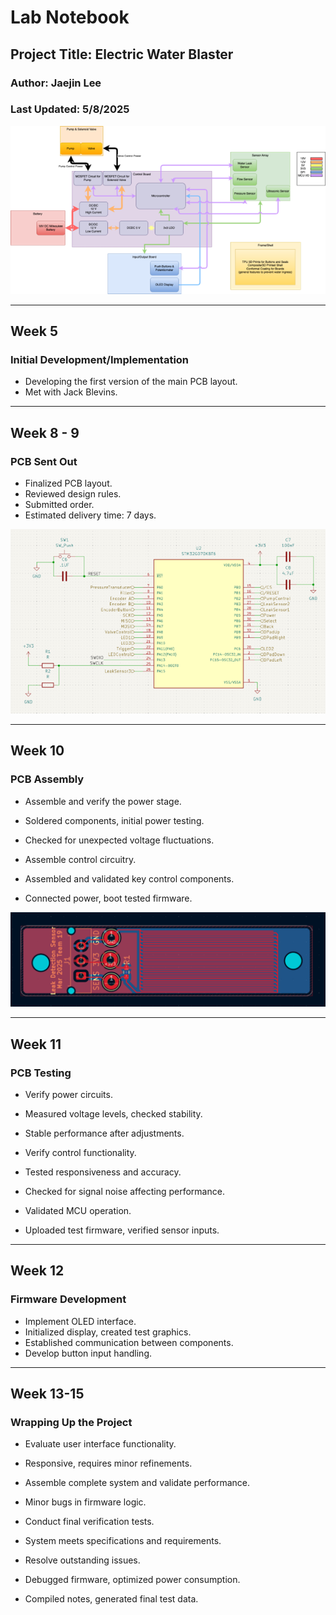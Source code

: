 # Lab Notebook

## Project Title: Electric Water Blaster
### Author: Jaejin Lee
### Last Updated: 5/8/2025

![Block Diagram](blockdiagram.png)

---

## Week 5
### **Initial Development/Implementation**
- Developing the first version of the main PCB layout.
- Met with Jack Blevins.

---

## Week 8 - 9
### **PCB Sent Out**
- Finalized PCB layout.
- Reviewed design rules.
- Submitted order.  
- Estimated delivery time: 7 days.

![Schematic Diagram](mcuschematic.png)

---

## Week 10
### **PCB Assembly**
- Assemble and verify the power stage.
- Soldered components, initial power testing.
- Checked for unexpected voltage fluctuations.

- Assemble control circuitry.
- Assembled and validated key control components.
- Connected power, boot tested firmware.

![Water Detection Sensor](waterdetectionsensor.png)

---

## Week 11
### **PCB Testing**
- Verify power circuits.
- Measured voltage levels, checked stability.
- Stable performance after adjustments.

- Verify control functionality.
- Tested responsiveness and accuracy.
- Checked for signal noise affecting performance.

- Validated MCU operation.
- Uploaded test firmware, verified sensor inputs.

---

## Week 12
### **Firmware Development**
- Implement OLED interface.
- Initialized display, created test graphics.
- Established communication between components. 
- Develop button input handling.

---

## Week 13-15
### **Wrapping Up the Project**
- Evaluate user interface functionality.
- Responsive, requires minor refinements.

- Assemble complete system and validate performance.
- Minor bugs in firmware logic.

- Conduct final verification tests.
- System meets specifications and requirements.

- Resolve outstanding issues.
- Debugged firmware, optimized power consumption.
- Compiled notes, generated final test data.

